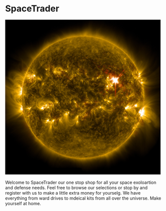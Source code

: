 # SpaceTrader
<img src="pexelsplanet.jpg" alt="SpaceTrader" width="500" class="center">

Welcome to SpaceTrader our one stop shop for all your space exoloartion and defense needs.  Feel free to browse our selections or stop by and register with us to make a little extra money for yourselg.  We have everything from ward drives to mdeical kits from all over the universe.  Make yourself at home.

